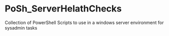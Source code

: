 # PoSh_ServerHelathChecks
Collection of PowerShell Scripts to use in a windows server environment for sysadmin tasks
